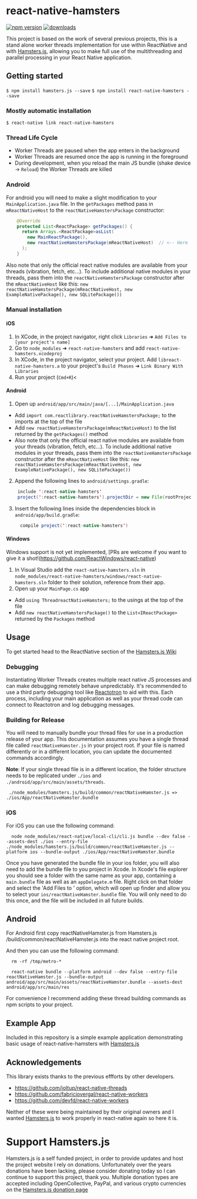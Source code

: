 # react-native-hamsters

[![npm version](https://img.shields.io/npm/v/react-native-hamsters.svg?style=flat-square)](https://www.npmjs.com/package/react-native-hamsters)
[![downloads](https://img.shields.io/npm/dm/react-native-hamsters.svg?style=flat-square)](https://www.npmjs.com/package/react-native-hamsters)

This project is based on the work of several previous projects, this is a stand alone worker threads implementation for use within ReactNative and with [Hamsters.js](https://www.hamsters.io), allowing you to make full use of the multithreading and parallel processing in your React Native application.

## Getting started

`$ npm install hamsters.js --save`
`$ npm install react-native-hamsters --save`

### Mostly automatic installation

`$ react-native link react-native-hamsters`

### Thread Life Cycle

- Worker Threads are paused when the app enters in the background
- Worker Threads are resumed once the app is running in the foreground
- During development, when you reload the main JS bundle (shake device -> `Reload`) the Worker Threads are killed

### Android

For android you will need to make a slight modification to your `MainApplication.java`
file.  In the `getPackages` method pass in `mReactNativeHost` to the `reactNativeHamstersPackage`
constructor:

```java
    @Override
    protected List<ReactPackage> getPackages() {
      return Arrays.<ReactPackage>asList(
        new MainReactPackage(),
        new reactNativeHamstersPackage(mReactNativeHost)  // <-- Here
      );
    }
```

Also note that only the official react native modules are available from your
threads (vibration, fetch, etc...). To include additional native modules in your
threads, pass them into the `reactNativeHamstersPackage` constructor after the `mReactNativeHost`
like this:
`new reactNativeHamstersPackage(mReactNativeHost, new ExampleNativePackage(), new SQLitePackage())`

### Manual installation


#### iOS

1. In XCode, in the project navigator, right click `Libraries` ➜ `Add Files to [your project's name]`
2. Go to `node_modules` ➜ `react-native-hamsters` and add `react-native-hamsters.xcodeproj`
3. In XCode, in the project navigator, select your project. Add `libreact-native-hamsters.a` to your project's `Build Phases` ➜ `Link Binary With Libraries`
4. Run your project (`Cmd+R`)<

#### Android

1. Open up `android/app/src/main/java/[...]/MainApplication.java`
  - Add `import com.reactlibrary.reactNativeHamstersPackage;` to the imports at the top of the file
  - Add `new reactNativeHamstersPackage(mReactNativeHost)` to the list returned by the `getPackages()` method
  - Also note that only the official react native modules are available from your
    threads (vibration, fetch, etc...). To include additional native modules in your
    threads, pass them into the `reactNativeHamstersPackage` constructor after the `mReactNativeHost`
    like this:
    `new reactNativeHamstersPackage(mReactNativeHost, new ExampleNativePackage(), new SQLitePackage())`

2. Append the following lines to `android/settings.gradle`:

  	```java
  	 include ':react-native-hamsters'
  	 project(':react-native-hamsters').projectDir = new File(rootProject.projectDir, '../node_modules/react-native-hamsters/android')
  	```
3. Insert the following lines inside the dependencies block in `android/app/build.gradle`:

  	```java
      compile project(':react-native-hamsters')
  	```

#### Windows
Windows support is not yet implemented, [PRs are welcome if you want to give it a shot!(https://github.com/ReactWindows/react-native)

1. In Visual Studio add the `react-native-hamsters.sln` in `node_modules/react-native-hamsters/windows/react-native-hamsters.sln` folder to their solution, reference from their app.
2. Open up your `MainPage.cs` app
  - Add `using ThreadreactNativeHamsters;` to the usings at the top of the file
  - Add `new reactNativeHamstersPackage()` to the `List<IReactPackage>` returned by the `Packages` method


## Usage

To get started head to the ReactNative section of the [Hamsters.js Wiki](https://www.hamsters.io/wiki/react-native)

### Debugging

Instantiating Worker Threads creates multiple react native JS processes and can make debugging
remotely behave unpredictably. It's recommended to use a third party debugging tool like
[Reactotron](https://github.com/infinitered/reactotron) to aid with this. Each process,
including your main application as well as your thread code can connect to Reactotron
and log debugging messages.

### Building for Release

You will need to manually bundle your thread files for use in a production release
of your app.  This documentation assumes you have a single thread file called
`reactNativeHamster.js` in your project root.  If your file is named differently or in
a different location, you can update the documented commands accordingly.

**Note**: If your single thread file is in a different location, the folder structure needs to 
be replicated under `./ios` and `./android/app/src/main/assets/threads`.

```shell
 ./node_modules/hamsters.js/build/common/reactNativeHamster.js => ./ios/App/reactNativeHamster.bundle
```

### iOS
For iOS you can use the following command:

```shell
  node node_modules/react-native/local-cli/cli.js bundle --dev false --assets-dest ./ios --entry-file ./node_modules/hamsters.js/build/common/reactNativeHamster.js --platform ios --bundle-output ./ios/App/reactNativeHamster.bundle
```

Once you have generated the bundle file in your ios folder, you will also need to add
the bundle file to you project in Xcode. In Xcode's file explorer you should see
a folder with the same name as your app, containing a `main.bundle` file as well
as an `appDelegate.m` file. Right click on that folder and select the 'Add Files to <Your App Name>'
option, which will open up finder and allow you to select your `ios/reactNativeHamster.bundle`
file. You will only need to do this once, and the file will be included in all future
builds.


## Android

For Android first copy reactNativeHamster.js from Hamsters.js /build/common/reactNativeHamster.js into the react native project root.

And then you can use the following command:

```shell
  rm -rf /tmp/metro-*
```


```shell
  react-native bundle --platform android --dev false --entry-file reactNativeHamster.js --bundle-output android/app/src/main/assets/reactNativeHamster.bundle --assets-dest android/app/src/main/res
```

For convenience I recommend adding these thread building commands as npm scripts
to your project.

## Example App

Included in this repository is a simple example application demonstrating basic
usage of react-native-hamsters with [Hamsters.js](https://www.hamsters.io)

## Acknowledgements

This library exists thanks to the previous effforts by other developers.

* https://github.com/joltup/react-native-threads
* https://github.com/fabriciovergal/react-native-workers
* https://github.com/devfd/react-native-workers

Neither of these were being maintained by their original owners and I wanted [Hamsters.js](https://www.hamsters.io) to work properly in react-native again so here it is.

# Support Hamsters.js

Hamsters.js is a self funded project, in order to provide updates and host the project website I rely on donations. Unfortunately over the years donations have been lacking, please consider donating today so I can continue to support this project, thank you. Multiple donation types are accepted including OpenCollective, PayPal, and various crypto currencies on the [Hamsters.js donation page](https://www.hamsters.io/donate)
